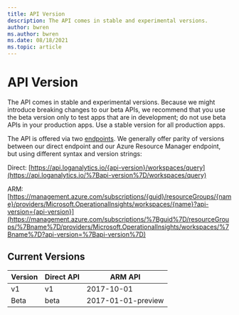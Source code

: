 ```yaml
---
title: API Version
description: The API comes in stable and experimental versions.
author: bwren
ms.author: bwren
ms.date: 08/18/2021
ms.topic: article
---
```

# API Version

The API comes in stable and experimental versions. Because we might introduce breaking changes to our beta APIs, we recommend that you use the beta version only to test apps that are in development; do not use beta APIs in your production apps. Use a stable version for all production apps.

The API is offered via two [endpoints](urls.md). We generally offer parity of versions between our direct endpoint and our Azure Resource Manager endpoint, but using different syntax and version strings:

Direct: [https://api.loganalytics.io/{api-version}/workspaces/query](https://api.loganalytics.io/%7Bapi-version%7D/workspaces/query)

ARM: [https://management.azure.com/subscriptions/{guid}/resourceGroups/{name}/providers/Microsoft.OperationalInsights/workspaces/{name}?api-version={api-version}](https://management.azure.com/subscriptions/%7Bguid%7D/resourceGroups/%7Bname%7D/providers/Microsoft.OperationalInsights/workspaces/%7Bname%7D?api-version=%7Bapi-version%7D)

## Current Versions

| Version     | Direct API | ARM API      |
| ---- | ---------- | ------------------ |
| v1   | v1         | 2017-10-01         |
| Beta | beta       | 2017-01-01-preview |
